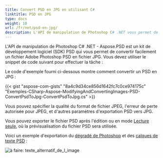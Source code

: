 ```yaml
---
title: Convert PSD en JPG en utilisant C#
linktitle: PSD en JPG
type: docs
weight: 10
url: /fr/net/psd-en-jpg/
description: L'API de manipulation de Photoshop C# .NET vous permet de convertir facilement un fichier Adobe Photoshop PSD en fichier JPG. Veuillez consulter le code d'exemple fourni.
---
```


L'API de manipulation de Photoshop C# .NET - Aspose.PSD est un kit de développement logiciel (SDK) PSD qui vous permet de convertir facilement un fichier Adobe Photoshop PSD en fichier JPG. Vous devez utiliser le snippet de code suivant pour effectuer la tâche :

Le code d'exemple fourni ci-dessous montre comment convertir un PSD en JPG :

{{< gist "aspose-com-gists" "8a4c9d34ce856d1642fc7c0ce974175c" "Exemples-CSharp-Aspose-ModifyingAndConvertingImages-PSD-ConvertPsdToJpg-ConvertPsdToJpg.cs" >}}

Vous pouvez spécifier la qualité du format de fichier JPEG, l'erreur de perte autorisée pour JPEG, et d'autres paramètres d'exportation PSD vers JPG.

Vous pouvez exporter le fichier PSD après l'édition ou en mode [Lecture seule](https://reference.aspose.com/psd/net/aspose.psd.imageloadoptions/psdloadoptions/properties/readonlymode), où la prévisualisation du fichier PSD sera utilisée.

Voici un exemple d'exportation du [dégradé de Photoshop](/psd/fr/net/support-of-fill-layers/) et des [calques de texte PSD](/psd/fr/net/working-with-text-layers/) :

![à faire: texte_alternatif_de_l_image](psd-en-jpg_1.png)
